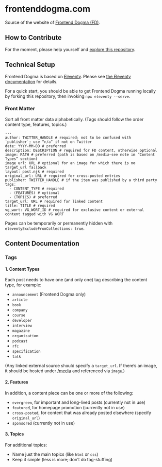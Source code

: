 # frontenddogma.com

Source of the website of [Frontend Dogma (FD)](https://frontenddogma.com/).

## How to Contribute

For the moment, please help yourself and [explore this repository](https://github.com/j9t/frontenddogma.com).

## Technical Setup

Frontend Dogma is based on [Eleventy](https://www.11ty.dev/). Please see [the Eleventy documentation](https://www.11ty.dev/docs/) for details.

For a quick start, you should be able to get Frontend Dogma running locally by forking this repository, then invoking `npx eleventy --serve`.

### Front Matter

Sort all front matter data alphabetically. (Tags should follow the order content type, features, topics.)

```
---
author: TWITTER_HANDLE # required; not to be confused with `publisher`; use “n/a” if not on Twitter
date: YYYY-MM-DD # preferred
description: DESCRIPTION # required for FD content, otherwise optional
image: PATH # preferred (path is based on /media—see note in “Content Types” section)
image_url: URL # optional for an image for which there is no target_url fallback
layout: post.njk # required
original_url: URL # required for cross-posted entries
publisher: TWITTER_HANDLE # if the item was published by a third party
tags:
  - CONTENT_TYPE # required
  - (FEATURES) # optional
  - (TOPICS) # preferred
target_url: URL # required for linked content
title: TITLE # required
vg_wort: VG_WORT_ID # required for exclusive content or external content tagged with VG WORT
```

Pages can be temporarily or permanently hidden with `eleventyExcludeFromCollections: true`.

## Content Documentation

### Tags

#### 1. Content Types

Each post needs to have one (and only one) tag describing the content type, for example:

* `announcement` (Frontend Dogma only)
* `article`
* `book`
* `company`
* `course`
* `developer`
* `interview`
* `magazine`
* `organization`
* `podcast`
* `rfc`
* `specification`
* `talk`

(Any linked external source should specify a `target_url`. If there’s an image, it should be hosted under [/media](https://github.com/j9t/frontenddogma.com/tree/main/media) and referenced via `image`.)

#### 2. Features

In addition, a content piece can be one or more of the following:

* `evergreen`, for important and long-lived posts (currently not in use)
* `featured`, for homepage promotion (currently not in use)
* `cross-posted`, for content that was already posted elsewhere (specify `original_url`)
* `sponsored` (currently not in use)

#### 3. Topics

For additional topics:

* Name just the main topics (like `html` or `css`)
* Keep it simple (less is more; don’t do tag-stuffing)